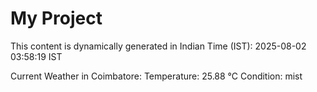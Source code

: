# My Project

This content is dynamically generated in Indian Time (IST): 2025-08-02 03:58:19 IST


Current Weather in Coimbatore:
Temperature: 25.88 °C
Condition: mist

